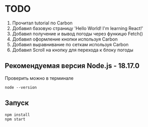 # TODO
1.  Прочитал tutorial по Carbon 
2.  Добавил базовую страницу 'Hello World! I'm learning React!'
3.  Добавил получение и вывод погоды через функицю Fetch()
4.  Добавил оформление кнопки используя Carbon
5.  Добавил выравнивание по сеткам используя Carbon
6.  Добавил Scroll на кнопку для перехода к блоку погоды

## Рекомендуемая версия Node.js - 18.17.0
Проверить можно в терминале
```
node --version 
```
## Запуск
```
npm install 
npm start 
```
